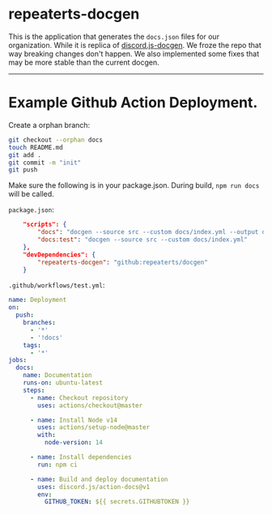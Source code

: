 # repeaterts-docgen
This is the application that generates the `docs.json` files for our organization. While it is replica of [discord.js-docgen](https://github.com/discordjs/docgen). We froze the repo that way breaking changes don't happen. We also implemented some fixes that may be more stable than the current docgen.

---
# Example Github Action Deployment.

Create a orphan branch:
```sh
git checkout --orphan docs
touch README.md
git add .
git commit -m "init"
git push
```

Make sure the following is in your package.json. During build, `npm run docs` will be called.

`package.json`:
```json
    "scripts": {
        "docs": "docgen --source src --custom docs/index.yml --output docs/docs.json",
        "docs:test": "docgen --source src --custom docs/index.yml"
    },
    "devDependencies": {
        "repeaterts-docgen": "github:repeaterts/docgen"
    }
```

`.github/workflows/test.yml`:
```yml
name: Deployment
on:
  push:
    branches:
      - '*'
      - '!docs'
    tags:
      - '*'
jobs:
  docs:
    name: Documentation
    runs-on: ubuntu-latest
    steps:
      - name: Checkout repository
        uses: actions/checkout@master

      - name: Install Node v14
        uses: actions/setup-node@master
        with:
          node-version: 14

      - name: Install dependencies
        run: npm ci

      - name: Build and deploy documentation
        uses: discord.js/action-docs@v1
        env:
          GITHUB_TOKEN: ${{ secrets.GITHUBTOKEN }}

```